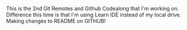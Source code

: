 This is the 2nd Git Remotes and Github Codealong that I'm working on. Difference this time is that I'm using Learn IDE instead of my local drive.
Making changes to README on GITHUB!
